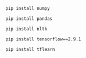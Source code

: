 ```
pip install numpy
```

```
pip install pandas
```

```
pip install nltk
```

```
pip install tensorflow==2.9.1
```

```
pip install tflearn
```

